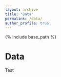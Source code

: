 ```yaml
---
layout: archive
title: "Data"
permalink: /data/
author_profile: true
---
```


{% include base_path %}

Data
======

Test
